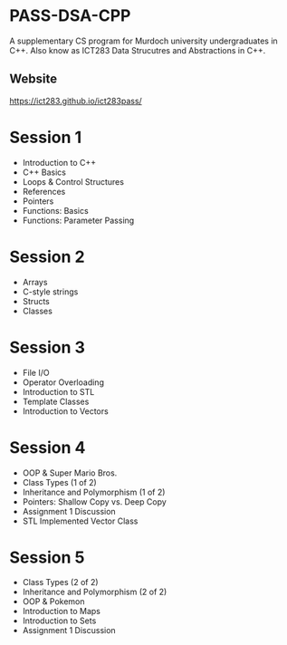 # PASS-DSA-CPP
A supplementary CS program for Murdoch university undergraduates in C++. Also know as ICT283 Data Strucutres and Abstractions in C++. 

## Website 
https://ict283.github.io/ict283pass/

# Session 1
- Introduction to C++
- C++ Basics
- Loops & Control Structures
- References
- Pointers
- Functions: Basics
- Functions: Parameter Passing

# Session 2
- Arrays
- C-style strings
- Structs
- Classes

# Session 3
- File I/O
- Operator Overloading
- Introduction to STL
- Template Classes
- Introduction to Vectors

# Session 4
- OOP & Super Mario Bros.
- Class Types (1 of 2)
- Inheritance and Polymorphism (1 of 2)
- Pointers: Shallow Copy vs. Deep Copy
- Assignment 1 Discussion
- STL Implemented Vector Class

# Session 5
- Class Types (2 of 2)
- Inheritance and Polymorphism (2 of 2)
- OOP & Pokemon
- Introduction to Maps
- Introduction to Sets
- Assignment 1 Discussion
